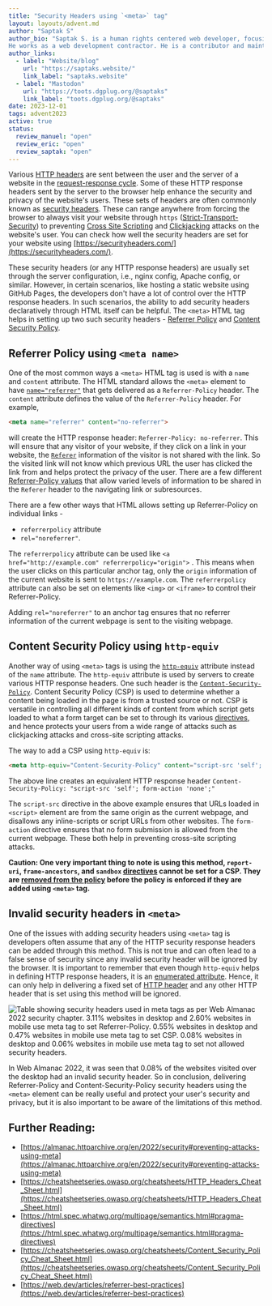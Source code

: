 ```yaml
---
title: "Security Headers using `<meta>` tag"
layout: layouts/advent.md
author: "Saptak S"
author_bio: "Saptak S. is a human rights centered web developer, focusing on usability, security, privacy and accessibility topics in web development.
He works as a web development contractor. He is a contributor and maintainer of various different open source projects like [The A11Y Project](https://www.a11yproject.com/), [OnionShare](https://onionshare.org/) and [Wagtail](https://wagtail.org/). He is also the author of the [Security](https://almanac.httparchive.org/en/2022/security) and [Accessibility](https://almanac.httparchive.org/en/2022/accessibility) chapter of [Web Almanac 2022](https://almanac.httparchive.org/en/2022/). One can find him blogging at [saptaks.blog](https://saptaks.blog/)."
author_links:
  - label: "Website/blog"
    url: "https://saptaks.website/"
    link_label: "saptaks.website"
  - label: "Mastodon"
    url: "https://toots.dgplug.org/@saptaks"
    link_label: "toots.dgplug.org/@saptaks"
date: 2023-12-01
tags: advent2023
active: true
status:
  review_manuel: "open"
  review_eric: "open"
  review_saptak: "open"
---
```

Various [HTTP headers](https://developer.mozilla.org/en-US/docs/Web/HTTP/Headers) are sent between the user and the server of a website in the [request-response cycle](https://developer.mozilla.org/en-US/docs/Web/HTTP/Session). Some of these HTTP response headers sent by the server to the browser help enhance the security and privacy of the website's users. These sets of headers are often commonly known as [security headers](https://cheatsheetseries.owasp.org/cheatsheets/HTTP_Headers_Cheat_Sheet.html). These can range anywhere from forcing the browser to always visit your website through `https` ([Strict-Transport-Security](https://developer.mozilla.org/en-US/docs/Web/HTTP/Headers/Strict-Transport-Security)) to preventing [Cross Site Scripting](https://owasp.org/www-community/attacks/xss/) and [Clickjacking](https://owasp.org/www-community/attacks/Clickjacking) attacks on the website's user. You can check how well the security headers are set for your website using [https://securityheaders.com/](https://securityheaders.com/).

These security headers (or any HTTP response headers) are usually set through the server configuration, i.e., nginx config, Apache config, or similar. However, in certain scenarios, like hosting a static website using GitHub Pages, the developers don't have a lot of control over the HTTP response headers. In such scenarios, the ability to add security headers declaratively through HTML itself can be helpful. The `<meta>` HTML tag helps in setting up two such security headers - [Referrer Policy](https://developer.mozilla.org/en-US/docs/Web/HTTP/Headers/Referrer-Policy) and [Content Security Policy](https://developer.mozilla.org/en-US/docs/Web/HTTP/CSP).

## Referrer Policy using `<meta name>`

One of the most common ways a `<meta>` HTML tag is used is with a `name` and `content` attribute. The HTML standard allows the `<meta>` element to have [`name="referrer"`](https://html.spec.whatwg.org/multipage/semantics.html#meta-referrer) that gets delivered as a `Referrer-Policy` header. The `content` attribute defines the value of the `Referrer-Policy` header. For example,

```html
<meta name="referrer" content="no-referrer">
```

will create the HTTP response header: `Referrer-Policy: no-referrer`. This will ensure that any visitor of your website, if they click on a link in your website, the [`Referer`](https://datatracker.ietf.org/doc/html/rfc7231#section-5.5.2) information of the visitor is not shared with the link. So the visited link will not know which previous URL the user has clicked the link from and helps protect the privacy of the user. There are a few different [Referrer-Policy values](https://www.w3.org/TR/referrer-policy/#referrer-policies) that allow varied levels of information to be shared in the `Referer` header to the navigating link or subresources.

There are a few other ways that HTML allows setting up Referrer-Policy on individual links -

- `referrerpolicy` attribute
-  `rel="noreferrer"`. 

The `referrerpolicy` attribute can be used like `<a href="http://example.com" referrerpolicy="origin">` .  This means when the user clicks on this particular anchor tag, only the `origin` information of the current website is sent to `https://example.com`. The `referrerpolicy` attribute can also be set on elements like `<img>` or `<iframe>` to control their Referrer-Policy.

Adding `rel="noreferrer"` to an anchor tag ensures that no referrer information of the current webpage is sent to the visiting webpage. 

## Content Security Policy using `http-equiv`

Another way of using `<meta>` tags is using the [`http-equiv`](https://html.spec.whatwg.org/multipage/semantics.html#pragma-directives) attribute instead of the `name` attribute. The `http-equiv` attribute is used by servers to create various HTTP response headers. One such header is the [`Content-Security-Policy`](https://html.spec.whatwg.org/multipage/semantics.html#attr-meta-http-equiv-content-security-policy).  Content Security Policy (CSP) is used to determine whether a content being loaded in the page is from a trusted source or not. CSP is versatile in controlling all different kinds of content from which script gets loaded to what a form target can be set to through its various [directives](https://w3c.github.io/webappsec-csp/#csp-directives), and hence protects your users from a wide range of attacks such as clickjacking attacks and cross-site scripting attacks.

The way to add a CSP using `http-equiv` is:

```html
<meta http-equiv="Content-Security-Policy" content="script-src 'self'; form-action 'none'">
```

The above line creates an equivalent HTTP response header `Content-Security-Policy: "script-src 'self'; form-action 'none';"`

The `script-src` directive in the above example ensures that URLs loaded in `<script>` element are from the same origin as the current webpage, and disallows any inline-scripts or script URLs from other websites. The `form-action` directive ensures that no form submission is allowed from the current webpage. These both help in preventing cross-site scripting attacks.

**Caution: One very important thing to note is using this method, `report-uri`, `frame-ancestors`, and `sandbox` [directives](https://w3c.github.io/webappsec-csp/#directives) cannot be set for a CSP. They are [removed from the policy](https://html.spec.whatwg.org/multipage/semantics.html#attr-meta-http-equiv-content-security-policy) before the policy is enforced if they are added using `<meta>` tag.**

## Invalid security headers in `<meta>`

One of the issues with adding security headers using `<meta>` tag is developers often assume that any of the HTTP security response headers can be added through this method. This is not true and can often lead to a false sense of security since any invalid security header will be ignored by the browser. It is important to remember that even though `http-equiv` helps in defining HTTP response headers, it is an [enumerated attribute](https://html.spec.whatwg.org/multipage/common-microsyntaxes.html#enumerated-attribute). Hence, it can only help in delivering a fixed set of [HTTP header](https://html.spec.whatwg.org/multipage/semantics.html#pragma-directives) and any other HTTP header that is set using this method will be ignored.

![Table showing security headers used in meta tags as per Web Almanac 2022 security chapter. 3.11% websites in desktop and 2.60% websites in mobile use meta tag to set Referrer-Policy. 0.55% websites in desktop and 0.47% websites in mobile use meta tag to set CSP. 0.08% websites in desktop and 0.06% websites in mobile use meta tag to set not allowed security headers.](/images/advent2023/security-header-meta-usage.png)

In Web Almanac 2022, it was seen that 0.08% of the websites visited over the desktop had an invalid security header. So in conclusion, delivering Referrer-Policy and Content-Security-Policy security headers using the `<meta>` element can be really useful and protect your user's security and privacy, but it is also important to be aware of the limitations of this method.

## Further Reading:

* [https://almanac.httparchive.org/en/2022/security#preventing-attacks-using-meta](https://almanac.httparchive.org/en/2022/security#preventing-attacks-using-meta)
* [https://cheatsheetseries.owasp.org/cheatsheets/HTTP_Headers_Cheat_Sheet.html](https://cheatsheetseries.owasp.org/cheatsheets/HTTP_Headers_Cheat_Sheet.html)
* [https://html.spec.whatwg.org/multipage/semantics.html#pragma-directives](https://html.spec.whatwg.org/multipage/semantics.html#pragma-directives)
* [https://cheatsheetseries.owasp.org/cheatsheets/Content_Security_Policy_Cheat_Sheet.html](https://cheatsheetseries.owasp.org/cheatsheets/Content_Security_Policy_Cheat_Sheet.html)
* [https://web.dev/articles/referrer-best-practices](https://web.dev/articles/referrer-best-practices)
